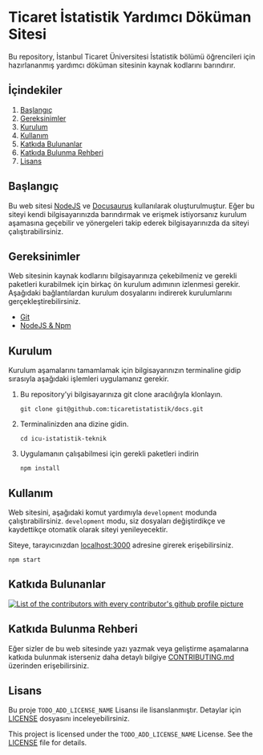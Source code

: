 # Ticaret İstatistik Yardımcı Döküman Sitesi

Bu repository, İstanbul Ticaret Üniversitesi İstatistik bölümü öğrencileri için hazırlananmış yardımcı döküman sitesinin kaynak kodlarını barındırır.

## İçindekiler

1. [Başlangıç](#başlangıç)
2. [Gereksinimler](#gereksinimler)
3. [Kurulum](#kurulum)
4. [Kullanım](#kullanım)
5. [Katkıda Bulunanlar](#katkıda-bulunanlar)
6. [Katkıda Bulunma Rehberi](#katkıda-bulunma-rehberi)
7. [Lisans](#lisans)

## Başlangıç

Bu web sitesi [NodeJS](https://nodejs.org/en/download) ve [Docusaurus](https://docusaurus.io/) kullanılarak oluşturulmuştur. Eğer bu siteyi kendi bilgisayarınızda barındırmak ve erişmek istiyorsanız kurulum aşamasına geçebilir ve yönergeleri takip ederek bilgisayarınızda da siteyi çalıştırabilirsiniz.

## Gereksinimler

Web sitesinin kaynak kodlarını bilgisayarınıza çekebilmeniz ve gerekli paketleri kurabilmek için birkaç ön kurulum adımının izlenmesi gerekir. Aşağıdaki bağlantılardan kurulum dosyalarını indirerek kurulumlarını gerçekleştirebilirsiniz.

- [Git](https://git-scm.com/downloads)
- [NodeJS & Npm](https://nodejs.org/en/download/)

## Kurulum

Kurulum aşamalarını tamamlamak için bilgisayarınızın terminaline gidip sırasıyla aşağıdaki işlemleri uygulamanız gerekir.

1. Bu repository'yi bilgisayarınıza git clone aracılığıyla klonlayın.

    ```shell
    git clone git@github.com:ticaretistatistik/docs.git
    ```

2. Terminalinizden ana dizine gidin.

    ```shell
    cd icu-istatistik-teknik
    ```

3. Uygulamanın çalışabilmesi için gerekli paketleri indirin

    ```shell
    npm install
    ```

## Kullanım

Web sitesini, aşağıdaki komut yardımıyla `development` modunda çalıştırabilirsiniz. `development` modu, siz dosyaları değiştirdikçe ve kaydettikçe otomatik olarak siteyi yenileyecektir.

Siteye, tarayıcınızdan [localhost:3000](http://localhost:3000) adresine girerek erişebilirsiniz.

```shell
npm start
```

## Katkıda Bulunanlar

<a href="https://github.com/ticaretistatistik/docs/graphs/contributors">
  <img alt="List of the contributors with every contributor's github profile picture" src="https://contrib.rocks/image?repo=ticaretistatistik/docs" />
</a>

## Katkıda Bulunma Rehberi

Eğer sizler de bu web sitesinde yazı yazmak veya geliştirme aşamalarına katkıda bulunmak isterseniz daha detaylı bilgiye [CONTRIBUTING.md](./CONTRIBUTING.md) üzerinden erişebilirsiniz.

## Lisans

Bu proje `TODO_ADD_LICENSE_NAME` Lisansı ile lisanslanmıştır. Detaylar için [LICENSE](./LICENSE) dosyasını inceleyebilirsiniz.

This project is licensed under the `TODO_ADD_LICENSE_NAME` License. See the [LICENSE](./LICENSE) file for details.
